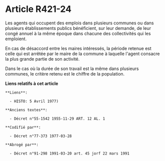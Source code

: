 # Article R421-24

Les agents qui occupent des emplois dans plusieurs communes ou dans plusieurs établissements publics bénéficient, sur leur
demande, de leur congé annuel à la même époque dans chacune des collectivités qui les emploient. 

En cas de désaccord entre les maires intéressés, la période retenue est celle qui       est arrêtée par le maire de la
commune à laquelle l'agent consacre la plus grande partie de son activité. 

Dans le cas où la durée de son travail est la même dans plusieurs communes, le critère retenu est le chiffre de la
population.

**Liens relatifs à cet article**

	**Liens**:

	  - HISTO: 5 Avril 1977)

	**Anciens textes**:

	  - Décret n°55-1542 1955-11-29 ART. 12 AL. 1

	**Codifié par**:

	  - Décret n°77-373 1977-03-28

	**Abrogé par**:

	  - Décret n°91-298 1991-03-20 art. 45 jorf 22 mars 1991
